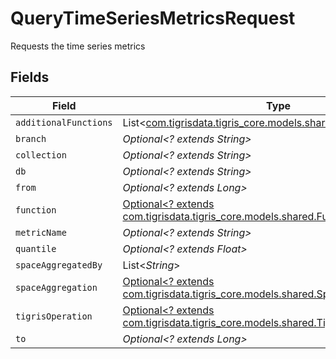 # QueryTimeSeriesMetricsRequest

Requests the time series metrics


## Fields

| Field                                                                                                                    | Type                                                                                                                     | Required                                                                                                                 | Description                                                                                                              |
| ------------------------------------------------------------------------------------------------------------------------ | ------------------------------------------------------------------------------------------------------------------------ | ------------------------------------------------------------------------------------------------------------------------ | ------------------------------------------------------------------------------------------------------------------------ |
| `additionalFunctions`                                                                                                    | List<[com.tigrisdata.tigris_core.models.shared.AdditionalFunction](../../models/shared/AdditionalFunction.md)>           | :heavy_minus_sign:                                                                                                       | N/A                                                                                                                      |
| `branch`                                                                                                                 | *Optional<? extends String>*                                                                                             | :heavy_minus_sign:                                                                                                       | N/A                                                                                                                      |
| `collection`                                                                                                             | *Optional<? extends String>*                                                                                             | :heavy_minus_sign:                                                                                                       | N/A                                                                                                                      |
| `db`                                                                                                                     | *Optional<? extends String>*                                                                                             | :heavy_minus_sign:                                                                                                       | N/A                                                                                                                      |
| `from`                                                                                                                   | *Optional<? extends Long>*                                                                                               | :heavy_minus_sign:                                                                                                       | N/A                                                                                                                      |
| `function`                                                                                                               | [Optional<? extends com.tigrisdata.tigris_core.models.shared.Function>](../../models/shared/Function.md)                 | :heavy_minus_sign:                                                                                                       | N/A                                                                                                                      |
| `metricName`                                                                                                             | *Optional<? extends String>*                                                                                             | :heavy_minus_sign:                                                                                                       | N/A                                                                                                                      |
| `quantile`                                                                                                               | *Optional<? extends Float>*                                                                                              | :heavy_minus_sign:                                                                                                       | N/A                                                                                                                      |
| `spaceAggregatedBy`                                                                                                      | List<*String*>                                                                                                           | :heavy_minus_sign:                                                                                                       | N/A                                                                                                                      |
| `spaceAggregation`                                                                                                       | [Optional<? extends com.tigrisdata.tigris_core.models.shared.SpaceAggregation>](../../models/shared/SpaceAggregation.md) | :heavy_minus_sign:                                                                                                       | N/A                                                                                                                      |
| `tigrisOperation`                                                                                                        | [Optional<? extends com.tigrisdata.tigris_core.models.shared.TigrisOperation>](../../models/shared/TigrisOperation.md)   | :heavy_minus_sign:                                                                                                       | N/A                                                                                                                      |
| `to`                                                                                                                     | *Optional<? extends Long>*                                                                                               | :heavy_minus_sign:                                                                                                       | N/A                                                                                                                      |